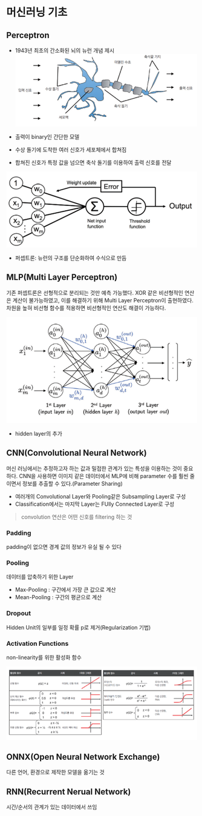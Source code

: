 # 머신러닝 기초

## Perceptron
* 1943년 최초의 간소화된 뇌의 뉴런 개념 제시
![neuron](./assets/neuron.png)

* 출력이 binary인 간단한 모델
* 수상 돌기에 도착한 여러 신호가 세포체에서 합쳐짐
* 합쳐진 신호가 특정 값을 넘으면 축삭 돌기를 이용하여 출력 신호를 전달

![perceptron](./assets/perceptron.png)

* 퍼셉트론: 뉴런의 구조를 단순화하여 수식으로 만듬

## MLP(Multi Layer Perceptron)

기존 퍼셉트론은 선형적으로 분리되는 것만 예측 가능했다. XOR 같은 비선형적인 연산은 계산이 불가능하였고, 이를 해결하기 위해 Multi Layer Perceptron이 출현하였다. 차원을 높혀 비선형 함수를 적용하면 비선형적인 연산도 해결이 가능하다. 

![mlp](./assets/mlp.png)

* hidden layer의 추가

## CNN(Convolutional Neural Network)

머신 러닝에서는 추정하고자 하는 값과 밀접한 관계가 있는 특성을 이용하는 것이 중요하다. CNN을 사용하면 이미지 같은 데이터에서 MLP에 비해 parameter 수를 훨씬 줄이면서 정보를 추출할 수 있다.(Parameter Sharing)

* 여러개의 Convolutional Layer와 Pooling같은 Subsampling Layer로 구성
* Classification에서는 마지막 Layer는 FUlly Connected Layer로 구성

> convolution 연산은 어떤 신호를 filtering 하는 것

### Padding
padding이 없으면 경계 값의 정보가 유실 될 수 있다

### Pooling
데이터를 압축하기 위한 Layer
* Max-Pooling : 구간에서 가장 큰 값으로 계산
* Mean-Pooling :  구간의 평균으로 계산

### Dropout
Hidden Unit의 일부를 일정 확률 p로 제거(Regularization 기법)

### Activation Functions
non-linearity를 위한 활성화 함수

![activation-fuctions](./assets/activation_functions.png)


## ONNX(Open Neural Network Exchange)
다른 언어, 환경으로 제작한 모델을 옮기는 것


## RNN(Recurrent Nerual Network)
시간/순서의 관계가 있는 데이터에서 쓰임
